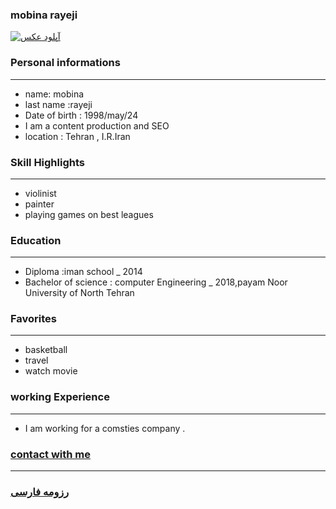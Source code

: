 
### mobina rayeji
<a href="http://uupload.ir/view/rnde_mohammad.jpg" target="_blank"><img src="https://uupload.ir/files/m2hb_showstdpic.jpg" border="0" alt="آپلود عکس" /></a>

### Personal informations

---
+ name: mobina
+ last name :rayeji
+ Date of birth : 1998/may/24
+ I am a content production and SEO
+ location : Tehran , I.R.Iran


### Skill Highlights

---
+ violinist
+ painter
+ playing games on best leagues

### Education

---
+ Diploma :iman school
_ 2014
+ Bachelor of science : computer Engineering
_ 2018,payam Noor University of North Tehran

### Favorites

---
+ basketball
+ travel 
+ watch movie

### working Experience

---
+ I am working for a comsties company .

### [contact with me](https://t.me/Mobiraie)


--- 
### [رزومه فارسی](resume-fa.md)
